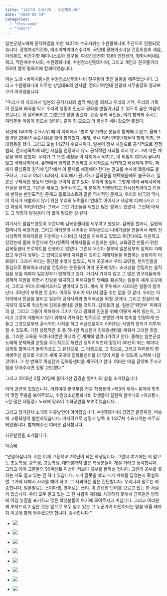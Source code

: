 ```yaml
---
title: "1427차 수요시위 - 수원평화나비"
date: "2020-02-19"
categories: 
  - "this-week"
  - "report"
---
```


일본군성노예제 문제해결을 위한 1427차 수요시위는 수원평화나비 주관으로 진행되었습니다. 광명여성의전화, 예수의까리따스수녀회, 국민대 평화의소녀상 건립위원회 세움, 마리몬드, 비건지향 페미니스트와 친구들, 여성긴급전화 1366 인천센터, 평화나비네트워크, 작은예수수녀회, 수원평화나비, 수원청소년평화나비, 그리고 개인과 친구들끼리 150여 명이 평화로에 함께하였습니다.

여는 노래 <바위처럼>은 수원청소년평화나비 친구들이 멋진 율동을 해주었습니다. 그리고 수원평화나비 이주현 상임대표의 인사말, 정의기억연대 한경희 사무총장의 경과보고가 이어졌습니다.

“우리가 이 자리에서 일본의 공식사좌와 법적 배상을 외치고 우리의 기억, 우리의 기록이 진실의 왜곡을 막고 우리의 행동이 인권과 평화를 만들어나갈 수 있도록 굳은 마음이 코로나도 확 날려버리고 그랬으면 정말 좋겠다. 요즘 우리 국민들, 여기 함께해 주시는 여러분들 마음이 힘드실 것이다. 같이 힘 모으고 더 열심히 해나갔으면 좋겠다.

작년에 1400차 수요시위 때 이 자리에서 1만여 명 가까운 분들이 함께해 주셨고, 올해 1월 8일 28주년 수요시위를 맞아 함께했다. 세계, 국내 여러 연대단체들이 함께 외침, 연대행동을 했다. 그리고 오늘 1427차 수요시위다. 일본이 정부 차원으로 공식적으로 전쟁범죄, 전시성폭력에 대한 사실을 인정하지 않고 공식적인 사죄를 하지 않고 그에 따른 배상을 하지 않았다. 우리가 그 오랜 세월을 이 자리에서 외치고, 이 외침이 여기서 끝나지 않고 국제사회에서, 유엔에서 범죄를 인정하고 공식적으로 사죄하고 배상해야 한다, 피해자 중심중의 원칙에 입각해서 이 문제를 해결해야 한다는 권고를 수차례 했음에도 불구하고, 그리고 여러 나라에서, 의회에서 권고하고 결의문을 채택했음에도 불구하고, 일본은 구체적인 행동의 변화를 보이지 않고 있다. 우리의 행동이 그렇게 여러 국제사회에 진실을 알리고, 기준을 세우고, 알려나가고, 이 문제가 전쟁범죄고 전시성폭력이고 인권에 반하는 반인도적인 문제고 홀로코스트와 같은 역사적인 문제고, 우리의 비극의 역사, 이 역사가 재발하지 않기 위한 우리의 노력들이 연대로 이어지고 세상에 퍼져나가고 그런 과정이 30년이었다. 그래서 그런 기준들을 세웠던 많은 성과도 있었다. 그런데 아직도 그 외침과 발걸음이 더 많이 필요한 것 같다.

여기서도 말씀드렸듯이 우간다에 김복동센터를 세우려고 했었다. 김복동 할머니, 길원옥 할머니의 씨앗기금, 그리고 여러분이 내어주신 후원금으로 나비기금을 만들어서 해외 전시성폭력 피해자들을 지원하는 나기비금 사업을 지속하고 있었고 우간다에도 지원하고 있었는데 올해 우간다에 전시성폭력 피해자들을 지원하는 쉼터, 교육공간 만들기 위한 김복동센터 프로젝트를 진행하고 있었다. 그런데 우간다 정부에 일본정부의 압력이 가해졌고 우간다 정부는 그 압력으로부터 자유롭지 못하고 피해자들을 위협하는 상황까지 이르렀다. 그래서 우리는 중단할 수밖에 없었고, 세계 곳곳에서 우리 교민들, 현지인들을 중심으로 평화의소녀상을 건립하는 운동들이 여러 곳곳에 있다. 소녀상을 건립하는 움직임을 보일 때마다 일본정부가 방해하고 있다. 거기서 거치지 않고 그 많은 연구자들에게 경제적 지원을 하면서 진실을 왜곡하고 피해자들의 명예를 훼손하는 일들이 세계 곳곳에서, 그리고 우리나라에서조차도 벌어지고 있다. 계속 이 주위에서 시끄러운 일들이 일어난다. 30년이 부족한 것 같다. 아직도 우리가 여기서 멈출 수는 없을 것 같다. 우리는 이 자리에서 진실을 알리고 일본의 공식사죄와 법적배상을 외칠 것이다. 그리고 진실이 왜곡되지 않도록 워싱턴에 김복동센터를 만들 것이다. 김복동의 삶, 일본군‘위안부’ 피해자의 삶, 그리고 그들이 피해자에 그치지 않고 평화와 인권을 위해 어떻게 싸워 왔는지, 그리고 그것이 재발되지 않기 위해서 가해자는 법적으로 분명한 가해 범죄를 인정하게 만들고 그것으로부터 공식적인 사죄를 하고 배상으로까지 이어지는 사법적 정의가 이루어질 수 있도록, 가장 상징적인 곳 중 하나인 워싱턴에 김복동센터를 세워서 그러한 외침을, 그러한 교육을 우리나라뿐만 아니라 전 세계에 알려나가려고 한다. 올해는 일본군성노예제 문제해결 운동을 주도적으로 해왔던 정의기억연대 활동이 30년이 되는 해이다. 김복동 할머니가 돌아가셨고 그 유산으로, 그 이름으로, 그 힘으로, 그리고 여러분이 함께해주신 힘으로 저희가 세계 곳곳에 김복동센터를 더 많이 세울 수 있도록 노력해 나갈 것이다. 그 첫 번째로 워싱턴에 김복동센터를 세우려고 한다. 여러분 마음 같이해 주시고 힘을 모아주시면 정말 고맙겠다.”

그리고 2016년 2월 20일에 돌아가신 김경순 할머니의 삶을 소개했습니다.

이어 공연이 있었습니다. 이화여대 한국무용 전공 학생들의 <제3의 세계> 음악에 맞추어 멋진 무용을 보여주었고, 수원청소년평화나비 학생들이 길원옥 할머니의 <아리랑>, <한 많은 대동강> 노래에 맞추어 수화공연을 보여주었습니다.

그리고 참가단체 소개와 자유발언이 이어졌습니다. 수원평화나비 김영균 운영위원, 박승배 고등학생이 발언하였습니다. 마지막으로 성명서 낭독 후 1427차 수요시위는 마무리되었습니다. 함깨해주신 여러분 감사합니다.

자유발언을 소개합니다.

박승배

“안녕하십니까. 저는 이제 고등학교 2학년이 되는 학생입니다. 그런데 여기에는 저 말고도 초등학생, 중학생, 고등학생, 대학생까지 많은 학생분들이 계실 거라고 생각합니다. 그리고 아마 그분들의 90퍼센트 이상이 저보다 공부를 잘하실 겁니다. 그런데 공부를 못하는 저도 알고 있는 건 하나 있습니다. 누가 잘못을 했고 누가 피해를 입었는지 확실하면 그거에 대해서 사과를 해야 하고, 그 사과하는 말은 간단합니다. 우리나라 말로는 죄송합니다, 일본말로는 스미마셍, 영어로는 쏘리. 이 간단한 단어를 모르고 있는 한 사람이 있습니다. 우리 모두 알고 있는 그 한 사람이 제대로 사과하지 못해서 금쪽같은 방학에 아침 늦잠을 포기하고 많은 학생분들이 여기에 모여주시고 계십니다. 그리고 여러분께 부탁드리고 싶은 것은 앞으로 모두 알고 있는 그 누군가가 미안하다는 말을 배울 때까지 이곳에 함께 와주셨으면 합니다. 감사합니다.”

- ![](https://womenandwar.net/kr/wp-content/uploads/2020/02/크기변환IMGP5340.jpg)
    
- ![](https://womenandwar.net/kr/wp-content/uploads/2020/02/크기변환IMGP5345.jpg)
    
- ![](https://womenandwar.net/kr/wp-content/uploads/2020/02/크기변환IMGP5356.jpg)
    
- ![](https://womenandwar.net/kr/wp-content/uploads/2020/02/크기변환IMGP5372.jpg)
    
- ![](https://womenandwar.net/kr/wp-content/uploads/2020/02/크기변환IMGP5380.jpg)
    
- ![](https://womenandwar.net/kr/wp-content/uploads/2020/02/크기변환IMGP5387.jpg)
    
- ![](https://womenandwar.net/kr/wp-content/uploads/2020/02/크기변환IMGP5394.jpg)
    
- ![](https://womenandwar.net/kr/wp-content/uploads/2020/02/크기변환IMGP5397.jpg)
